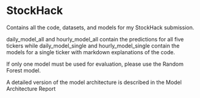 # StockHack
Contains all the code, datasets, and models for my StockHack submission.

daily_model_all and hourly_model_all contain the predictions for all five tickers while daily_model_single and hourly_model_single contain the models for a single ticker with markdown explanations of the code.

If only one model must be used for evaluation, please use the Random Forest model.

A detailed version of the model architecture is described in the Model Architecture Report
